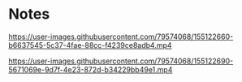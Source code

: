 # Notes
https://user-images.githubusercontent.com/79574068/155122660-b6637545-5c37-4fae-88cc-f4239ce8adb4.mp4

https://user-images.githubusercontent.com/79574068/155122690-5671069e-9d7f-4e23-872d-b34229bb49e1.mp4
